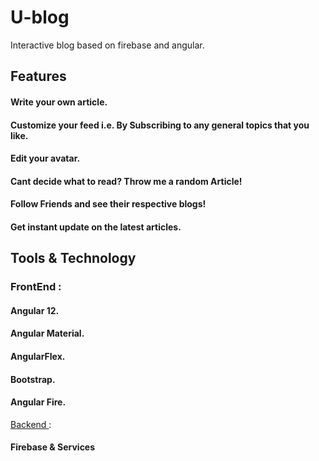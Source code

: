 # U-blog
 Interactive blog based on firebase and angular.

## Features
#### Write your own article. <br>
#### Customize your feed i.e. By Subscribing to any general topics that you like.
#### Edit your avatar.
#### Cant decide what to read? Throw me a random Article!
#### Follow Friends and see their respective blogs!
#### Get instant update on the latest articles.


## Tools & Technology

### FrontEnd :
#### Angular 12.
#### Angular Material.
#### AngularFlex.
#### Bootstrap.
#### Angular Fire.


 <ins> Backend </ins> :
#### Firebase & Services
